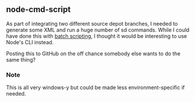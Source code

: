 ## node-cmd-script

As part of integrating two different source depot branches, I needed to generate some XML and run a huge number of sd commands. While I could have done this with [batch scripting](https://www.tutorialspoint.com/batch_script/index.htm), I thought it would be interesting to use Node's CLI instead.

Posting this to GitHub on the off chance somebody else wants to do the same thing?

### Note

This is all very windows-y but could be made less environment-specific if needed.